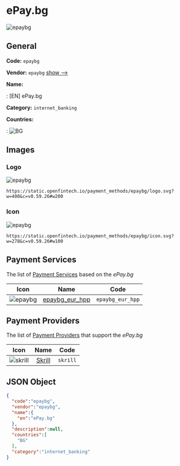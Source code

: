 
# ePay.bg 
![epaybg](https://static.openfintech.io/payment_methods/epaybg/logo.svg?w=400&c=v0.59.26#w200)  

## General 
**Code:** `epaybg` 
 
**Vendor:** `epaybg` [show -->](/vendors/epaybg/) 
 
**Name:** 
 
:	[EN] ePay.bg 
 
**Category:** `internet_banking` 
 
**Countries:** 
 
:	![BG](https://cdnjs.cloudflare.com/ajax/libs/flag-icon-css/3.3.0/flags/4x3/bg.svg#w24)  

## Images 

### Logo 
![epaybg](https://static.openfintech.io/payment_methods/epaybg/logo.svg?w=400&c=v0.59.26#w200)  

```
https://static.openfintech.io/payment_methods/epaybg/logo.svg?w=400&c=v0.59.26#w200
```  

### Icon 
![epaybg](https://static.openfintech.io/payment_methods/epaybg/icon.svg?w=278&c=v0.59.26#w100)  

```
https://static.openfintech.io/payment_methods/epaybg/icon.svg?w=278&c=v0.59.26#w100
```  

## Payment Services 
 
The list of [Payment Services](/payment-services/) based on the _ePay.bg_ 

|Icon|Name|Code| 
|:---:|:---:|:---:| 
|![epaybg](https://static.openfintech.io/payment_methods/epaybg/icon.svg?w=278&c=v0.59.26#w100) |[epaybg_eur_hpp](/payment-services/epaybg_eur_hpp/)|`epaybg_eur_hpp`| 
 

## Payment Providers 
 
The list of [Payment Providers](/payment-providers/) that support the _ePay.bg_ 

|Icon|Name|Code| 
|:---:|:---:|:---:| 
|![skrill](https://static.openfintech.io/payment_providers/skrill/icon.svg?w=278&c=v0.59.26#w100) |[Skrill](/payment-providers/skrill/)|`skrill`| 
 

## JSON Object 

```json
{
  "code":"epaybg",
  "vendor":"epaybg",
  "name":{
    "en":"ePay.bg"
  },
  "description":null,
  "countries":[
    "BG"
  ],
  "category":"internet_banking"
}
```  
